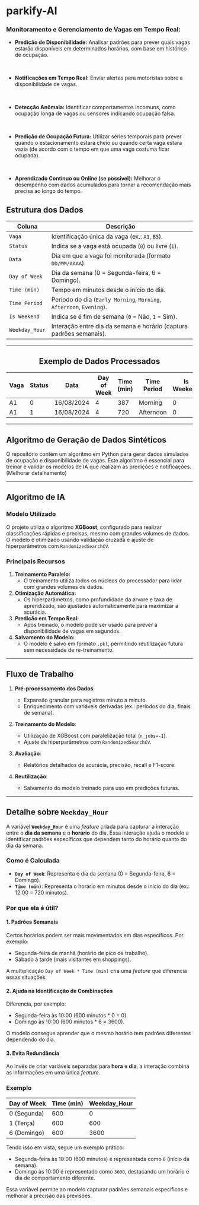 # parkify-AI

### Monitoramento e Gerenciamento de Vagas em Tempo Real:

- **Predição de Disponibilidade:** Analisar padrões para prever quais vagas estarão disponíveis em determinados horários, com base em histórico de ocupação.
<br>

- **Notificações em Tempo Real:** Enviar alertas para motoristas sobre a disponibilidade de vagas.
<br>

- **Detecção Anômala:** Identificar comportamentos incomuns, como ocupação longa de vagas ou sensores indicando ocupação falsa.
<br>

- **Predição de Ocupação Futura:** Utilizar séries temporais para prever quando o estacionamento estará cheio ou quando certa vaga estara vazia (de acordo com o tempo em que uma vaga costuma ficar ocupada).
<br>

- **Aprendizado Contínuo ou Online (se possível):** Melhorar o desempenho com dados acumulados para tornar a recomendação mais precisa ao longo do tempo.

## Estrutura dos Dados


<div align="center">


| Coluna              | Descrição                                                                 |
|----------------------|---------------------------------------------------------------------------|
| `Vaga`              | Identificação única da vaga (ex.: `A1`, `B5`).                           |
| `Status`            | Indica se a vaga está ocupada (`0`) ou livre (`1`).                      |
| `Data`              | Dia em que a vaga foi monitorada (formato `DD/MM/AAAA`).                 |
| `Day of Week`       | Dia da semana (0 = Segunda-feira, 6 = Domingo).                          |
| `Time (min)`        | Tempo em minutos desde o início do dia.                                  |
| `Time Period`       | Período do dia (`Early Morning`, `Morning`, `Afternoon`, `Evening`).     |
| `Is Weekend`        | Indica se é fim de semana (`0` = Não, `1` = Sim).                        |
| `Weekday_Hour`      | Interação entre dia da semana e horário (captura padrões semanais).      |

---

## Exemplo de Dados Processados

| Vaga | Status | Data       | Day of Week | Time (min) | Time Period | Is Weekend | Weekday_Hour |
|------|--------|------------|-------------|------------|-------------|------------|--------------|
| A1   | 0      | 16/08/2024 | 4           | 387        | Morning     | 0          | 1548         |
| A1   | 1      | 16/08/2024 | 4           | 720        | Afternoon   | 0          | 2880         |



</div>

---

## Algoritmo de Geração de Dados Sintéticos

O repositório contém um algoritmo em Python para gerar dados simulados de ocupação e disponibilidade de vagas. Este algoritmo é essencial para treinar e validar os modelos de IA que realizam as predições e notificações.
(Melhorar detalhamento)

---

## Algoritmo de IA

### **Modelo Utilizado**

O projeto utiliza o algoritmo **XGBoost**, configurado para realizar classificações rápidas e precisas, mesmo com grandes volumes de dados. O modelo é otimizado usando validação cruzada e ajuste de hiperparâmetros com `RandomizedSearchCV`.

### **Principais Recursos**
1. **Treinamento Paralelo:**
   - O treinamento utiliza todos os núcleos do processador para lidar com grandes volumes de dados.
2. **Otimização Automática:**
   - Os hiperparâmetros, como profundidade da árvore e taxa de aprendizado, são ajustados automaticamente para maximizar a acurácia.
3. **Predição em Tempo Real:**
   - Após treinado, o modelo pode ser usado para prever a disponibilidade de vagas em segundos.
4. **Salvamento do Modelo:**
   - O modelo é salvo em formato `.pkl`, permitindo reutilização futura sem necessidade de re-treinamento.

---

## Fluxo de Trabalho

1. **Pré-processamento dos Dados**:
   - Expansão granular para registros minuto a minuto.
   - Enriquecimento com variáveis derivadas (ex.: períodos do dia, finais de semana).

2. **Treinamento do Modelo**:
   - Utilização de XGBoost com paralelização total (`n_jobs=-1`).
   - Ajuste de hiperparâmetros com `RandomizedSearchCV`.

3. **Avaliação**:
   - Relatórios detalhados de acurácia, precisão, recall e F1-score.

4. **Reutilização**:
   - Salvamento do modelo treinado para uso em predições futuras.

---

## Detalhe sobre `Weekday_Hour`

A variável **`Weekday_Hour`** é uma *feature* criada para capturar a interação entre o **dia da semana** e o **horário** do dia. Essa interação ajuda o modelo a identificar padrões específicos que dependem tanto do horário quanto do dia da semana.

### **Como é Calculada**
- **`Day of Week`**: Representa o dia da semana (0 = Segunda-feira, 6 = Domingo).
- **`Time (min)`**: Representa o horário em minutos desde o início do dia (ex.: 12:00 = 720 minutos).

### **Por que ela é útil?**

#### **1. Padrões Semanais**
Certos horários podem ser mais movimentados em dias específicos. Por exemplo:
- Segunda-feira de manhã (horário de pico de trabalho).
- Sábado à tarde (mais visitantes em shoppings).

A multiplicação `Day of Week * Time (min)` cria uma *feature* que diferencia essas situações.

#### **2. Ajuda na Identificação de Combinações**
Diferencia, por exemplo:
- Segunda-feira às 10:00 (600 minutos * 0 = 0).
- Domingo às 10:00 (600 minutos * 6 = 3600).

O modelo consegue aprender que o mesmo horário tem padrões diferentes dependendo do dia.

#### **3. Evita Redundância**
Ao invés de criar variáveis separadas para **hora** e **dia**, a interação combina as informações em uma única *feature*.

### **Exemplo**

| Day of Week | Time (min) | Weekday_Hour |
|-------------|------------|--------------|
| 0 (Segunda) | 600        | 0            |
| 1 (Terça)   | 600        | 600          |
| 6 (Domingo) | 600        | 3600         |

Tendo isso em vista, segue um exemplo prático:
- Segunda-feira às 10:00 (600 minutos) é representada como `0` (início da semana).
- Domingo às 10:00 é representado como `3600`, destacando um horário e dia de comportamento diferente.

Essa variável permite ao modelo capturar padrões semanais específicos e melhorar a precisão das previsões.
